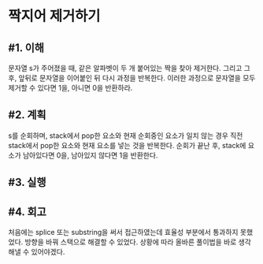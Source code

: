 짝지어 제거하기
=============================

#1. 이해
-----------------------------
문자열 s가 주어졌을 때, 같은 알파벳이 두 개 붙어있는 짝을 찾아 제거한다. 그리고 그 후, 앞뒤로 문자열을 이어붙인 뒤 다시 과정을 반복한다. 이러한 과정으로 문자열을 모두 제거할 수 있다면 1을, 아니면 0을 반환하라.

#2. 계획
-----------------------------
s를 순회하며, stack에서 pop한 요소와 현재 순회중인 요소가 일치 않는 경우  직전 stack에서 pop한 요소와 현재 요소를 넣는 것을 반복한다. 순회가 끝난 후, stack에 요소가 남아있다면 0을, 남아있지 않다면 1을 반환한다.

#3. 실행
-----------------------------

#4. 회고
-----------------------------
처음에는 splice 또는 substring을 써서 접근하였는데 효율성 부분에서 통과하지 못했었다. 방향을 바꿔 스택으로 해결할 수 있었다.
상황에 따라 올바른 풀이법을 바로 생각해낼 수 있어야겠다.